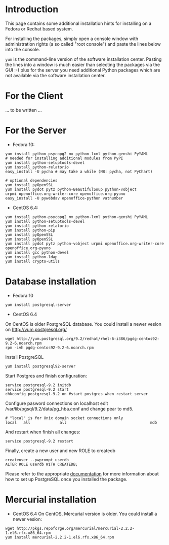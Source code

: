 # Introduction #

This page contains some additional installation hints for installing on a Fedora or Redhat based system.

For installing the packages, simply open a console window with administration rights (a so called "root console") and paste the lines below into the console.

`yum` is the command-line version of the software installation center. Pasting  the lines into a window is much easier than selecting the packages via the GUI :-) plus for the server you need additional Python packages which are not available via the software installation center.

# For the Client #

... to be written ...

# For the Server #

  * Fedora 10:
```
yum install python-psycopg2 mx python-lxml python-genshi PyYAML
# needed for installing additional modules from PyPI
yum install python-setuptools-devel
yum install python-relatorio
easy_install -U pycha # may take a while (NB: pycha, not PyChart)

# optional dependencies
yum install pyOpenSSL
yum install pydot pytz python-BeautifulSoup python-vobject
urpmi openoffice.org-writer-core openoffice.org-pyuno
easy_install -U pywebdav openoffice-python vatnumber
```

  * CentOS 6.4:
```
yum install python-psycopg2 mx python-lxml python-genshi PyYAML
yum install python-setuptools-devel
yum install python-relatorio
yum install python-pip
yum install pyOpenSSL
yum install pyOpenSSL
yum install pydot pytz python-vobject urpmi openoffice.org-writer-core openoffice.org-pyuno
yum install gcc python-devel
yum install python-ldap
yum install crypto-utils
```

# Database installation #

  * Fedora 10
```
yum install postgresql-server
```

  * CentOS 6.4

On CentOS is older PostgreSQL database. You could install a newer vesion on http://yum.postgresql.org/

```
wget http://yum.postgresql.org/9.2/redhat/rhel-6-i386/pgdg-centos92-9.2-6.noarch.rpm
rpm -ivh pgdg-centos92-9.2-6.noarch.rpm
```

Install PostgreSQL

```
yum install postgresql92-server
```

Start Postgres and finish configuration:

```
service postgresql-9.2 initdb
service postgresql-9.2 start
chkconfig postgresql-9.2 on #start postgres when restart server
```

Configure pasword connections on localhost edit /var/lib/pgsql/9.2/data/pg\_hba.conf and change pear to md5.

```
# "local" is for Unix domain socket connections only
local   all             all                                     md5
```

And restart when finish all changes:

```
service postgresql-9.2 restart
```

Finally, create a new user and new ROLE to createdb

```
createuser --pwprompt userdb
ALTER ROLE userdb WITH CREATEDB;
```

Please refer to the appropriate [documentation](http://www.postgresql.org/docs/) for more information about how to set up PostgreSQL once you installed the package.

# Mercurial installation #

  * CentOS 6.4
On CentOS, Mercurial version is older. You could install a newer vesion:

```
wget http://pkgs.repoforge.org/mercurial/mercurial-2.2.2-1.el6.rfx.x86_64.rpm
yum install mercurial-2.2.2-1.el6.rfx.x86_64.rpm
```